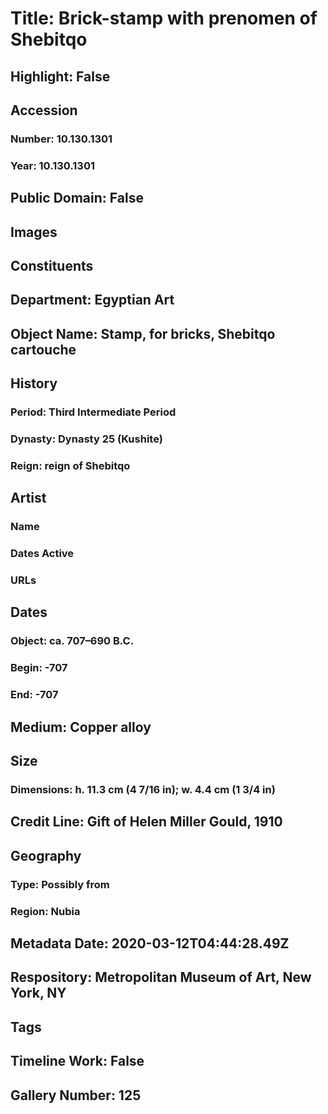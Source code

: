 # Title: Brick-stamp with prenomen of Shebitqo
## Highlight: False
## Accession
### Number: 10.130.1301
### Year: 10.130.1301
## Public Domain: False
## Images
## Constituents
## Department: Egyptian Art
## Object Name: Stamp, for bricks, Shebitqo cartouche
## History
### Period: Third Intermediate Period
### Dynasty: Dynasty 25 (Kushite)
### Reign: reign of Shebitqo
## Artist
### Name
### Dates Active
### URLs
## Dates
### Object: ca. 707–690 B.C.
### Begin: -707
### End: -707
## Medium: Copper alloy
## Size
### Dimensions: h. 11.3 cm (4 7/16 in); w. 4.4 cm (1 3/4 in)
## Credit Line: Gift of Helen Miller Gould, 1910
## Geography
### Type: Possibly from
### Region: Nubia
## Metadata Date: 2020-03-12T04:44:28.49Z
## Respository: Metropolitan Museum of Art, New York, NY
## Tags
## Timeline Work: False
## Gallery Number: 125
